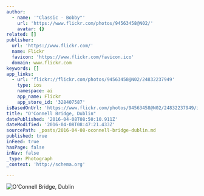 ```yaml
---
author:
  - name: '"Classic - Bobby"'
    url: 'https://www.flickr.com/photos/94563458@N02/'
    avatar: {}
related: []
publisher:
  url: 'https://www.flickr.com/'
  name: Flickr
  favicon: 'https://www.flickr.com/favicon.ico'
  domain: www.flickr.com
keywords: []
app_links:
  - url: 'flickr://flickr.com/photos/94563458@N02/24832237949'
    type: ios
    namespace: ai
    app_name: Flickr
    app_store_id: '328407587'
isBasedOnUrl: 'https://www.flickr.com/photos/94563458@N02/24832237949/in/photostream/'
title: "O'Connell Bridge, Dublin"
datePublished: '2016-04-08T08:50:10.911Z'
dateModified: '2016-04-08T08:47:21.433Z'
sourcePath: _posts/2016-04-08-oconnell-bridge-dublin.md
published: true
inFeed: true
hasPage: false
inNav: false
_type: Photograph
_context: 'http://schema.org'

---
```

![O'Connell Bridge, Dublin](https://farm2.staticflickr.com/1637/24832237949_2e80fdf964_b.jpg)